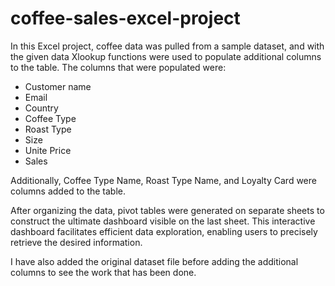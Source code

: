 # coffee-sales-excel-project
In this Excel project, coffee data was pulled from a sample dataset, and with the given data Xlookup functions were used to populate additional columns to the table. The columns that were populated were:
  - Customer name
  - Email
  - Country
  - Coffee Type
  - Roast Type
  - Size
  - Unite Price
  - Sales

Additionally, Coffee Type Name, Roast Type Name, and Loyalty Card were columns added to the table.

After organizing the data, pivot tables were generated on separate sheets to construct the ultimate dashboard visible on the last sheet. This interactive dashboard facilitates efficient data exploration, enabling users to precisely retrieve the desired information.

I have also added the original dataset file before adding the additional columns to see the work that has been done. 

